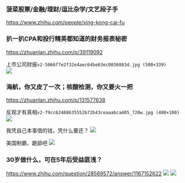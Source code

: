 ### 菠菜股票/金融/理财/逗比杂学/文艺段子手
https://www.zhihu.com/people/xing-kong-cai-fu

### 扒一扒CPA和投行精英都知道的财务报表秘密
https://zhuanlan.zhihu.com/p/39119092

上市公司财报`v2-5066f7e2f32e4aec64be63ec0036883d.jpg (500×339)`<br>
![](https://pic3.zhimg.com/v2-5066f7e2f32e4aec64be63ec0036883d.jpg)

### 海航，你又皮了一次；核酸检测，你又要火一把​
https://zhuanlan.zhihu.com/p/131577638

反观才有真相`v2-f9cc62488635552b72b43ceaaabca405_720w.jpg (400×100)`<br>
![](https://pic2.zhimg.com/80/v2-f9cc62488635552b72b43ceaaabca405_720w.jpg)

我凭自己本事借的钱，凭什么要还？
![](https://pic2.zhimg.com/v2-762df26abe0d0131f5c91532c009f909_r.jpg)

美国制霸，跪舔吧
![](https://pic3.zhimg.com/v2-b334fd70d1a7b9c7d1227a633fbb70fa_r.jpg)

### 30岁做什么，可在5年后受益匪浅？
https://www.zhihu.com/question/28569572/answer/1167152622
![](https://pic3.zhimg.com/v2-2b56287934ec9bb850f54201e2921a6a_r.jpg)
![](https://pic1.zhimg.com/v2-2be4b818172575ded990b5316c27777a_r.jpg)
